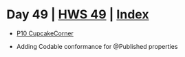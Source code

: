 # Day 49 | [HWS 49](https://www.hackingwithswift.com/100/swiftui/49) | [Index](https://github.com/JulesMoorhouse/100DaysOfSwiftUI/blob/main/README.md)

- [P10 CupcakeCorner](https://github.com/JulesMoorhouse/100DaysOfSwiftUI/blob/main/P10%20CupcakeCorner/P10%20CupcakeCorner/ContentView.swift)

- Adding Codable conformance for @Published properties
